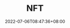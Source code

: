 ---
weight: 5
title: "NFT"
description: ""
date: 2022-07-06T08:47:36+08:00
lastmod: 2022-07-06T08:47:36+08:00
draft: false
ico: '<svg class="icon" aria-hidden="true"><use xlink:href="#icon-NFT"></use></svg>'
navigation: ["数字收藏品","数字艺术"]
hidePage: true
---